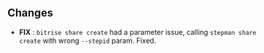 ## Changes

* __FIX__ : `bitrise share create` had a parameter issue, calling `stepman share create` with wrong `--stepid` param. Fixed.
